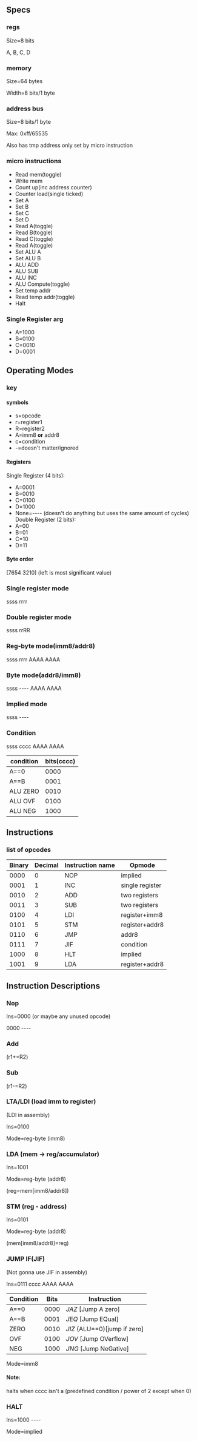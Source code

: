 ## Specs
### regs
Size=8 bits

A, B, C, D
### memory
Size=64 bytes

Width=8 bits/1 byte

### address bus
Size=8 bits/1 byte

Max: 0xff/65535

Also has tmp address only set by micro instruction

### micro instructions
- Read mem(toggle)
- Write mem
- Count up(inc address counter)
- Counter load(single ticked)
- Set A
- Set B
- Set C
- Set D
- Read A(toggle)
- Read B(toggle)
- Read C(toggle)
- Read A(toggle)
- Set ALU A
- Set ALU B
- ALU ADD
- ALU SUB
- ALU INC
- ALU Compute(toggle)
- Set temp addr
- Read temp addr(toggle)
- Halt

### Single Register arg
- A=1000
- B=0100
- C=0010
- D=0001


## Operating Modes
### **key**
#### symbols
- s=opcode
- r=register1
- R=register2
- A=imm8 **or** addr8
- c=condition
- -=doesn't matter/ignored

#### Registers
Single Register (4 bits):
- A=0001
- B=0010
- C=0100
- D=1000
- None=---- (doesn't do anything but uses the same amount of cycles)
Double Register (2 bits):
- A=00
- B=01
- C=10
- D=11

#### Byte order
\[7654 3210] (left is most significant value)

### Single register mode
ssss rrrr

### Double register mode
ssss rrRR

### Reg-byte mode(imm8/addr8)
ssss rrrr
AAAA AAAA

### Byte mode(addr8/imm8)
ssss ----
AAAA AAAA

### Implied mode
ssss ----

### Condition
ssss cccc
AAAA AAAA

| condition | bits(cccc) |
| --------- | ---------- |
| A\==0     | 0000       |
| A\==B     | 0001       |
| ALU ZERO  | 0010       |
| ALU OVF   | 0100       |
| ALU NEG   | 1000       |


## Instructions

### list of opcodes

| Binary | Decimal | Instruction name | Opmode          |
| ------ | ------- | ---------------- | --------------- |
| 0000   | 0       | NOP              | implied         |
| 0001   | 1       | INC              | single register |
| 0010   | 2       | ADD              | two registers   |
| 0011   | 3       | SUB              | two registers   |
| 0100   | 4       | LDI              | register+imm8   |
| 0101   | 5       | STM              | register+addr8  |
| 0110   | 6       | JMP              | addr8           |
| 0111   | 7       | JIF              | condition       |
| 1000   | 8       | HLT              | implied         |
| 1001   | 9       | LDA              | register+addr8  |


## Instruction Descriptions

### Nop
Ins=0000 (or maybe any unused opcode)

0000 ----

### Add
(r1+=R2)

### Sub
(r1-=R2)

### LTA/LDI (load imm to register)
(LDI in assembly)

Ins=0100

Mode=reg-byte (imm8)

### LDA (mem -> reg/accumulator)
Ins=1001

Mode=reg-byte (addr8)

(reg=mem\[imm8/addr8])

### STM (reg - address)
Ins=0101

Mode=reg-byte (addr8)

(mem\[imm8/addr8]=reg)

### JUMP IF(JIF)
(Not gonna use JIF in assembly)

Ins=0111 cccc
AAAA AAAA

| Condition | Bits | Instruction                    |
| --------- | ---- | ------------------------------ |
| A\==0     | 0000 | *JAZ* \[Jump A zero]           |
| A\==B     | 0001 | *JEQ* \[Jump EQual]            |
| ZERO      | 0010 | *JIZ* (ALU\==0)\[jump if zero] |
| OVF       | 0100 | *JOV* \[Jump OVerflow]         |
| NEG       | 1000 | *JNG* \[Jump NeGative]         |

Mode=imm8

#### Note:
halts when cccc isn't a (predefined condition / power of 2 except when 0)

### HALT
Ins=1000 ----

Mode=implied
